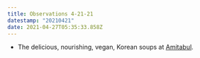 ```yaml
---
title: Observations 4-21-21
datestamp: "20210421"
date: 2021-04-27T05:35:33.858Z
---
```

- The delicious, nourishing, vegan, Korean soups at [Amitabul](https://amitabulvegan.com/).